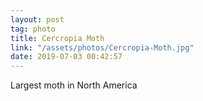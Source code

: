 ```yaml
---
layout: post
tag: photo
title: Cercropia Moth
link: "/assets/photos/Cercropia-Moth.jpg"
date: 2019-07-03 00:42:57
---
```

Largest moth in North America